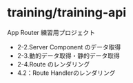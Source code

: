 # training/training-api

App Router 練習用プロジェクト

- 2-2.Server Component のデータ取得
- 2-3.動的データ取得・静的データ取得
- 2-4.Route のレンダリング
- 4.2：Route Handlerのレンダリング
